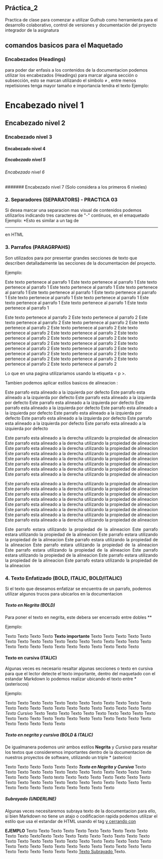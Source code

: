 ## Práctica_2
Practica de clase para comenzar a utilizar Guthub como herramienta para el desarrollo colaborativo, control de versiones y documentación del proyecto integrador de la asignatura 
## comandos basicos para el Maquetado

### Encabezados (Headings)
para poder dar enfasis a los contenidos de la documentacion podemos utilizar los encabezados (Headings)
para marcar alguna sección o subsección, esto se marcan utilizando el símbolo ≠ , entre menos repetisiones tenga mayor tamaño e importancia tendra el texto
Ejemplo:
# Encabezado nivel 1
## Encabezado nivel 2
### Encabezado nivel 3
#### Encabezado nivel 4
##### Encabezado nivel 5
###### Encabezado nivel 6
####### Encabezado nivel 7 (Solo considera a los primeros 6 niveles)

### 2. Separadores (SEPARATORS) - PRACTICA 03
Si desea marcar una separacion mas visual de contenidos podemos utilizarlos indicando tres caracteres de "-"
continuos, en el emaquetado
Ejemplo:
*Esto es similar a un tag de <HR> en HTML
### 3. Parrafos (PARAGRPAHS)

Son utilizados para por presentar grandes secciones de texto que describen detalladamente las secciones de la documentacion del proyecto.

Ejemplo:


Este texto pertenece al parrafo 1 Este texto pertenece al parrafo 1 Este texto pertenece al parrafo 1 Este texto pertenece al parrafo 1
Este texto pertenece al parrafo 1 Este texto pertenece al parrafo 1 Este texto pertenece al parrafo 1 Este texto pertenece al parrafo 1
Este texto pertenece al parrafo 1 Este texto pertenece al parrafo 1 Este texto pertenece al parrafo 1 Este texto pertenece al parrafo 1

Este texto pertenece al parrafo 2 Este texto pertenece al parrafo 2 Este texto pertenece al parrafo 2 Este texto pertenece al parrafo 2
Este texto pertenece al parrafo 2 Este texto pertenece al parrafo 2 Este texto pertenece al parrafo 2 Este texto pertenece al parrafo 2
Este texto pertenece al parrafo 2 Este texto pertenece al parrafo 2 Este texto pertenece al parrafo 2 Este texto pertenece al parrafo 2
Este texto pertenece al parrafo 2 Este texto pertenece al parrafo 2 Este texto pertenece al parrafo 2 Este texto pertenece al parrafo 2
Este texto pertenece al parrafo 2 Este texto pertenece al parrafo 2 Este texto pertenece al parrafo 2 Este texto pertenece al parrafo 2

Lo que en una pagina utilizariamos usando la etiqueta < p >.

Tambien podemos aplicar estilos basicos de alineacion :

Este parrafo esta alineado a la izquierda por defecto Este parrafo esta alineado a la izquierda por defecto 
Este parrafo esta alineado a la izquierda por defecto Este parrafo esta alineado a la izquierda por defecto 
Este parrafo esta alineado a la izquierda por defecto Este parrafo esta alineado a la izquierda por defecto 
Este parrafo esta alineado a la izquierda por defecto Este parrafo esta alineado a la izquierda por defecto 
Este parrafo esta alineado a la izquierda por defecto Este parrafo esta alineado a la izquierda por defecto 

<p align="right">
Este parrafo esta alineado a la derecha utilizando la propiedad de alineacion Este parrafo esta alineado a la derecha utilizando la propiedad de alineacion
Este parrafo esta alineado a la derecha utilizando la propiedad de alineacion Este parrafo esta alineado a la derecha utilizando la propiedad de alineacion
Este parrafo esta alineado a la derecha utilizando la propiedad de alineacion Este parrafo esta alineado a la derecha utilizando la propiedad de alineacion
Este parrafo esta alineado a la derecha utilizando la propiedad de alineacion Este parrafo esta alineado a la derecha utilizando la propiedad de alineacion
</p>

<p align= "center">
Este parrafo esta alineado a la derecha utilizando la propiedad de alineacion Este parrafo esta alineado a la derecha utilizando la propiedad de alineacion
Este parrafo esta alineado a la derecha utilizando la propiedad de alineacion Este parrafo esta alineado a la derecha utilizando la propiedad de alineacion
Este parrafo esta alineado a la derecha utilizando la propiedad de alineacion Este parrafo esta alineado a la derecha utilizando la propiedad de alineacion
Este parrafo esta alineado a la derecha utilizando la propiedad de alineacion Este parrafo esta alineado a la derecha utilizando la propiedad de alineacion </p>

<p align= "justify">
Este parrafo estara utilizando la propiedad de la alineacion Este parrafo estara utilizando la propiedad de la alineacion  Este parrafo estara utilizando la propiedad de la alineacion  
Este parrafo estara utilizando la propiedad de la alineacion Este parrafo estara utilizando la propiedad de la alineacion  Este parrafo estara utilizando la propiedad de la alineacion  
Este parrafo estara utilizando la propiedad de la alineacion Este parrafo estara utilizando la propiedad de la alineacion  Este parrafo estara utilizando la propiedad de la alineacion  </p>

### 4. Texto Enfatizado (BOLD, ITALIC, BOLD/ITALIC)
Si el texto que deseamos enfatizar se encuentra  de un parrafo, podemos utilizar algunos trucos para ubicarlos en la documentacion

##### Texto en Negrita (BOLD)
Para poner el texto en negrita, este debera ser encerrado entre dobles **

Ejemplo:

Texto Texto Texto Texto **Texto importante** Texto Texto Texto Texto Texto Texto Texto Texto Texto Texto 
Texto Texto Texto Texto Texto Texto Texto Texto Texto Texto Texto Texto Texto Texto Texto Texto Texto Texto 

#### Texto en cursiva (ITALIC)

Algunas veces es necesario resaltar algunas secciones o texto en cursiva para que el lector detecte el texto importante, dentro del maquetado con el estandar Markdown lo 
podemos realizar ubicando el texto entre *(asteriscos)

Ejemplo:

Texto Texto Texto Texto Texto Texto Texto Texto Texto Texto Texto Texto Texto Texto Texto Texto Texto Texto 
Texto Texto Texto Texto Texto Texto *Texto Cursivo* Texto Texto Texto Texto Texto Texto Texto Texto Texto 
Texto Texto Texto Texto Texto Texto Texto Texto Texto Texto Texto Texto Texto Texto Texto Texto Texto Texto 

##### Texto en negrita y cursiva (BOLD & ITALIC)
De igualmanera podemos unir ambos estilos **Negrita** y *Cursiva* para resaltar los textos que consideremos
importantes dentro de la documentacion de nuestros proyectos de software, utilizando un triple * (asterico)

Texto Texto Texto Texto Texto Texto ***Texto en Negrita y Cursiva*** Texto Texto Texto Texto Texto Texto Texto Texto Texto Texto Texto 
Texto Texto Texto Texto Texto Texto texto Texto Texto Texto Texto Texto Texto Texto Texto Texto Texto 
Texto Texto Texto Texto Texto Texto Texto Texto Texto Texto Texto Texto Texto Texto Texto Texto Texto Texto 

##### Subrayado (UNDERLINE)

Algunas veces necesitaremos subraya texto de la documentacion para ello, si bien Markdown no tiene un atajo o codificacion rapida 
podemos utilizar el estilo que usa el estandar de HTML usando el tag <u> y  cerrando con </u>

**EJEMPLO**
Texto Texto Texto Texto Texto Texto Texto Texto Texto Texto Texto Texto TextoTexto Texto Texto Texto Texto Texto Texto Texto
 Texto Texto Texto Texto Texto Texto Texto Texto Texto Texto Texto Texto Texto Texto Texto Texto Texto Texto Texto Texto 
 Texto Texto Texto Texto  Texto Texto Texto Texto Texto Texto Texto <ins> Texto Subrayado </ins> Texto.


